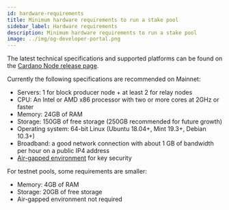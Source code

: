 ```yaml
---
id: hardware-requirements
title: Minimum hardware requirements to run a stake pool
sidebar_label: Hardware requirements
description: Minimum hardware requirements to run a stake pool
image: ../img/og-developer-portal.png
---
```

The latest technical specifications and supported platforms can be found on the [Cardano Node release page](https://github.com/IntersectMBO/cardano-node/releases).

Currently the following specifications are recommended on Mainnet:

- Servers: 1 for block producer node + at least 2 for relay nodes
- CPU: An Intel or AMD x86 processor with two or more cores at 2GHz or faster
- Memory: 24GB of RAM
- Storage: 150GB of free storage (250GB recommended for future growth)
- Operating system: 64-bit Linux (Ubuntu 18.04+, Mint 19.3+, Debian 10.3+)
- Broadband: a good network connection with about 1 GB of bandwidth per hour on a public IP4 address
- [Air-gapped environment](/docs/operate-a-stake-pool/security/air-gap.md) for key security

For testnet pools, some requirements are smaller:
- Memory: 4GB of RAM
- Storage: 20GB of free storage
- Air-gapped environment not required

